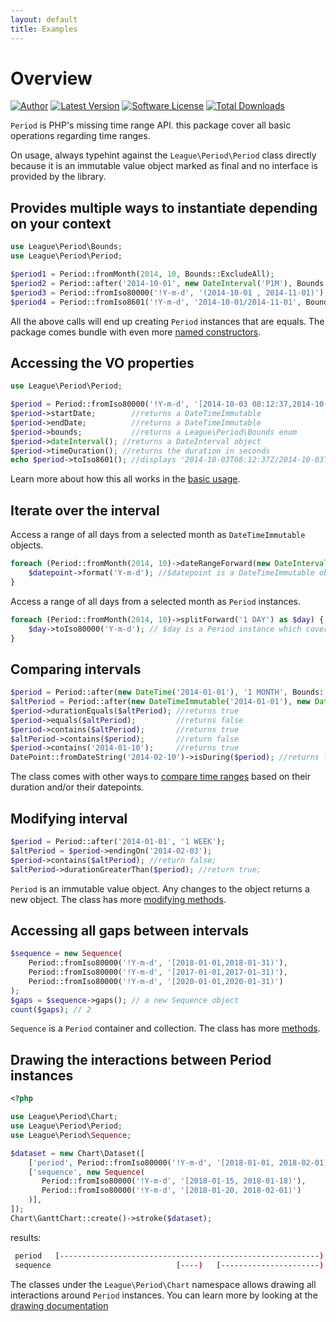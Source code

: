 ```yaml
---
layout: default
title: Examples
---
```


# Overview

[![Author](//img.shields.io/badge/author-@nyamsprod-blue.svg?style=flat-square)](//twitter.com/nyamsprod)
[![Latest Version](//img.shields.io/github/release/thephpleague/period.svg?style=flat-square)](//github.com/thephpleague/period/releases)
[![Software License](//img.shields.io/badge/license-MIT-brightgreen.svg?style=flat-square)](LICENSE)
[![Total Downloads](//img.shields.io/packagist/dt/league/period.svg?style=flat-square)](//packagist.org/packages/league/period)

`Period` is PHP's missing time range API. this package cover all basic operations regarding time ranges.

<p class="message-info">On usage, always typehint against the <code>League\Period\Period</code> class directly because it is an immutable value object marked as final and no interface is provided by the library.</p>

## Provides multiple ways to instantiate depending on your context

~~~php
use League\Period\Bounds;
use League\Period\Period;

$period1 = Period::fromMonth(2014, 10, Bounds::ExcludeAll);
$period2 = Period::after('2014-10-01', new DateInterval('P1M'), Bounds::ExcludeAll);
$period3 = Period::fromIso80000('!Y-m-d', '(2014-10-01 , 2014-11-01)');
$period4 = Period::fromIso8601('!Y-m-d', '2014-10-01/2014-11-01', Bounds::ExcludeAll);
~~~

All the above calls will end up creating `Period` instances that are equals. The package comes bundle with even more [named constructors](/5.0/period/).

## Accessing the VO properties

~~~php
use League\Period\Period;

$period = Period::fromIso80000('!Y-m-d', '[2014-10-03 08:12:37,2014-10-03 08:12:37)');
$period->startDate;        //returns a DateTimeImmutable
$period->endDate;          //returns a DateTimeImmutable
$period->bounds;           //returns a League\Period\Bounds enum
$period->dateInterval(); //returns a DateInterval object
$period->timeDuration(); //returns the duration in seconds
echo $period->toIso8601(); //displays '2014-10-03T08:12:37Z/2014-10-03T09:12:37Z'
~~~

Learn more about how this all works in the [basic usage](/5.0/period/properties/).

## Iterate over the interval

Access a range of all days from a selected month as `DateTimeImmutable` objects.

~~~php
foreach (Period::fromMonth(2014, 10)->dateRangeForward(new DateInterval('P1D')) as $datepoint) {
    $datepoint->format('Y-m-d'); //$datepoint is a DateTimeImmutable object
}
~~~

Access a range of all days from a selected month as `Period` instances.

~~~php
foreach (Period::fromMonth(2014, 10)->splitForward('1 DAY') as $day) {
    $day->toIso80000('Y-m-d'); // $day is a Period instance which covers each day of the month.
}
~~~

## Comparing intervals

~~~php
$period = Period::after(new DateTime('2014-01-01'), '1 MONTH', Bounds::IncludeAll);
$altPeriod = Period::after(new DateTimeImmutable('2014-01-01'), new DateInterval('P1M'), Bounds::ExcludeAll);
$period->durationEquals($altPeriod); //returns true
$period->equals($altPeriod);         //returns false
$period->contains($altPeriod);       //returns true
$altPeriod->contains($period);       //return false
$period->contains('2014-01-10');     //returns true
DatePoint::fromDateString('2014-02-10')->isDuring($period); //returns false
~~~

The class comes with other ways to [compare time ranges](/5.0/period/comparing/) based on their duration and/or their datepoints.

## Modifying interval

~~~php
$period = Period::after('2014-01-01', '1 WEEK');
$altPeriod = $period->endingOn('2014-02-03');
$period->contains($altPeriod); //return false;
$altPeriod->durationGreaterThan($period); //return true;
~~~

`Period` is an immutable value object. Any changes to the object returns a new object. The class has more [modifying methods](/5.0/period/modifying/).

## Accessing all gaps between intervals

~~~php
$sequence = new Sequence(
    Period::fromIso80000('!Y-m-d', '[2018-01-01,2018-01-31)'),
    Period::fromIso80000('!Y-m-d', '[2017-01-01,2017-01-31)'),
    Period::fromIso80000('!Y-m-d', '[2020-01-01,2020-01-31)')
);
$gaps = $sequence->gaps(); // a new Sequence object
count($gaps); // 2
~~~

`Sequence` is a `Period` container and collection. The class has more [methods](/5.0/sequence/).

## Drawing the interactions between Period instances

~~~php
<?php

use League\Period\Chart;
use League\Period\Period;
use League\Period\Sequence;

$dataset = new Chart\Dataset([
    ['period', Period::fromIso80000('!Y-m-d', '[2018-01-01, 2018-02-01)')],
    ['sequence', new Sequence(
       Period::fromIso80000('!Y-m-d', '[2018-01-15, 2018-01-18)'),
       Period::fromIso80000('!Y-m-d', '[2018-01-20, 2018-02-01)')
    )],
]);
Chart\GanttChart::create()->stroke($dataset);
~~~

results:

~~~bash
 period   [----------------------------------------------------------)
 sequence                            [----)   [----------------------)
~~~

The classes under the `League\Period\Chart` namespace allows drawing all interactions
around `Period` instances. You can learn more by looking at the [drawing documentation](/5.0/chart)
